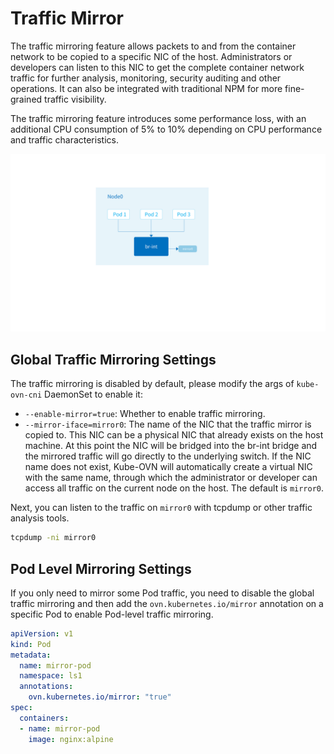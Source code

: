 # Traffic Mirror

The traffic mirroring feature allows packets to and from the container network to be copied to a specific NIC of the host.
Administrators or developers can listen to this NIC to get the complete container network traffic for further analysis, monitoring, security auditing and other operations.
It can also be integrated with traditional NPM for more fine-grained traffic visibility.

The traffic mirroring feature introduces some performance loss, with an additional CPU consumption of 5% to 10% depending on CPU performance and traffic characteristics.

![mirror architecture](../static/mirror.png)

## Global Traffic Mirroring Settings

The traffic mirroring is disabled by default, please modify the args of `kube-ovn-cni` DaemonSet to enable it:

- `--enable-mirror=true`: Whether to enable traffic mirroring.
- `--mirror-iface=mirror0`: The name of the NIC that the traffic mirror is copied to. This NIC can be a physical NIC that already exists on the host machine.
  At this point the NIC will be bridged into the br-int bridge and the mirrored traffic will go directly to the underlying switch.
  If the NIC name does not exist, Kube-OVN will automatically create a virtual NIC with the same name, through which the administrator or developer can access all traffic on the current node on the host. 
  The default is `mirror0`.

Next, you can listen to the traffic on `mirror0` with tcpdump or other traffic analysis tools.

```bash
tcpdump -ni mirror0
```

## Pod Level Mirroring Settings

If you only need to mirror some Pod traffic, you need to disable the global traffic mirroring and 
then add the `ovn.kubernetes.io/mirror` annotation on a specific Pod to enable Pod-level traffic mirroring.

```yaml
apiVersion: v1
kind: Pod
metadata:
  name: mirror-pod
  namespace: ls1
  annotations:
    ovn.kubernetes.io/mirror: "true"
spec:
  containers:
  - name: mirror-pod
    image: nginx:alpine
```

